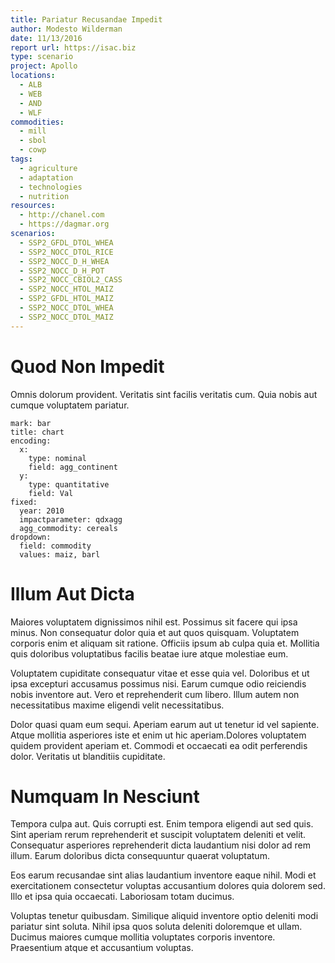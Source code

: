 ```yaml
---
title: Pariatur Recusandae Impedit
author: Modesto Wilderman
date: 11/13/2016
report url: https://isac.biz
type: scenario
project: Apollo
locations:
  - ALB
  - WEB
  - AND
  - WLF
commodities:
  - mill
  - sbol
  - cowp
tags:
  - agriculture
  - adaptation
  - technologies
  - nutrition
resources:
  - http://chanel.com
  - https://dagmar.org
scenarios:
  - SSP2_GFDL_DTOL_WHEA
  - SSP2_NOCC_DTOL_RICE
  - SSP2_NOCC_D_H_WHEA
  - SSP2_NOCC_D_H_POT
  - SSP2_NOCC_CBIOL2_CASS
  - SSP2_NOCC_HTOL_MAIZ
  - SSP2_GFDL_HTOL_MAIZ
  - SSP2_NOCC_DTOL_WHEA
  - SSP2_NOCC_DTOL_MAIZ
---
```

# Quod Non Impedit
Omnis dolorum provident. Veritatis sint facilis veritatis cum. Quia nobis aut cumque voluptatem pariatur.

```vis
mark: bar
title: chart
encoding:
  x:
    type: nominal
    field: agg_continent
  y:
    type: quantitative
    field: Val
fixed:
  year: 2010
  impactparameter: qdxagg
  agg_commodity: cereals
dropdown:
  field: commodity
  values: maiz, barl
```

# Illum Aut Dicta
Maiores voluptatem dignissimos nihil est. Possimus sit facere qui ipsa minus. Non consequatur dolor quia et aut quos quisquam. Voluptatem corporis enim et aliquam sit ratione. Officiis ipsum ab culpa quia et. Mollitia quis doloribus voluptatibus facilis beatae iure atque molestiae eum.
 Voluptatem cupiditate consequatur vitae et esse quia vel. Doloribus et ut ipsa excepturi accusamus possimus nisi. Earum cumque odio reiciendis nobis inventore aut. Vero et reprehenderit cum libero. Illum autem non necessitatibus maxime eligendi velit necessitatibus.
 Dolor quasi quam eum sequi. Aperiam earum aut ut tenetur id vel sapiente. Atque mollitia asperiores iste et enim ut hic aperiam.Dolores voluptatem quidem provident aperiam et. Commodi et occaecati ea odit perferendis dolor. Veritatis ut blanditiis cupiditate.

# Numquam In Nesciunt
Tempora culpa aut. Quis corrupti est. Enim tempora eligendi aut sed quis. Sint aperiam rerum reprehenderit et suscipit voluptatem deleniti et velit. Consequatur asperiores reprehenderit dicta laudantium nisi dolor ad rem illum. Earum doloribus dicta consequuntur quaerat voluptatum.
 Eos earum recusandae sint alias laudantium inventore eaque nihil. Modi et exercitationem consectetur voluptas accusantium dolores quia dolorem sed. Illo et ipsa quia occaecati. Laboriosam totam ducimus.
 Voluptas tenetur quibusdam. Similique aliquid inventore optio deleniti modi pariatur sint soluta. Nihil ipsa quos soluta deleniti doloremque et ullam. Ducimus maiores cumque mollitia voluptates corporis inventore. Praesentium atque et accusantium voluptas.
